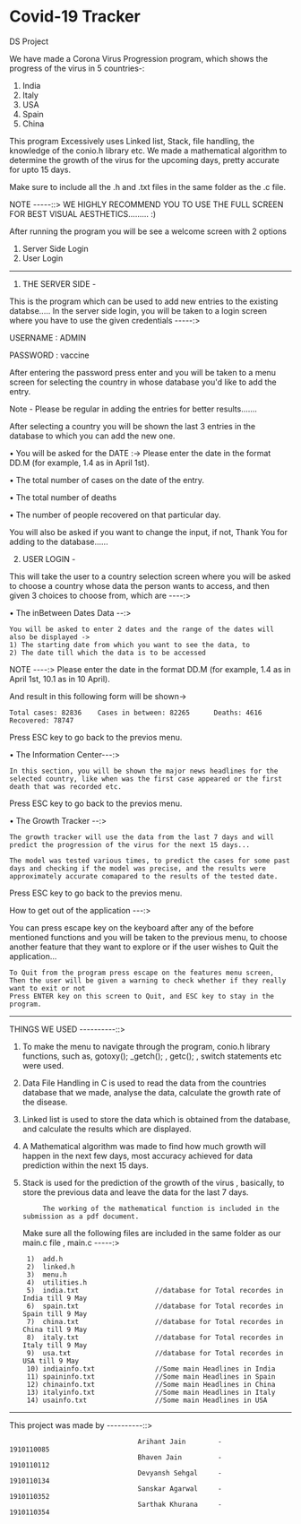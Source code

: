 # Covid-19 Tracker
 DS Project 

We have made a Corona Virus Progression program, which shows the progress of the virus in 5 countries-:

1) India
2) Italy
3) USA
4) Spain
5) China

This program Excessively uses Linked list, Stack, file handling, the knowledge of the conio.h library etc. We made a mathematical algorithm to determine the growth of the virus for the upcoming days, pretty accurate for upto 15 days.

Make sure to include all the .h and .txt files in the same folder as the .c file.

NOTE -----::>  WE HIGHLY RECOMMEND YOU TO USE THE FULL SCREEN FOR BEST VISUAL AESTHETICS.........   :)

After running the program you will be see a welcome screen with 2 options 

1) Server Side Login
2) User Login

------------------------------------------------------------------------------------------------------------------------------

1) THE SERVER SIDE - 

This is the program which can be used to add new entries to the existing databse..... 
In the server side login, you will be taken to a login screen where you have to use the given credentials -----:>

USERNAME :    ADMIN

PASSWORD :    vaccine

After entering the password press enter and you will be taken to a menu screen for selecting the country in whose database you'd like to add the entry.

Note - Please be regular in adding the entries for better results.......

After selecting a country you will be shown the last 3 entries in the database to which you can add the new one.

•  You will be asked for the DATE :-> Please enter the date in the format DD.M (for example, 1.4 as in April 1st).

•  The total number of cases on the date of the entry.

• The total number of deaths

• The number of people recovered on that particular day.

You will also be asked if you want to change the input, if not, Thank You for adding to the database......


2) USER LOGIN - 

This will take the user to a country selection screen where you will be asked to choose a country whose data the person wants to access, and then given 3 choices to choose from, which are ----:>


• The inBetween Dates Data --:>
    
    You will be asked to enter 2 dates and the range of the dates will also be displayed ->
    1) The starting date from which you want to see the data, to
    2) The date till which the data is to be accessed

NOTE ----:>    Please enter the date in the format DD.M (for example, 1.4 as in April 1st, 10.1 as in 10 April).

And result in this following form will be shown->     

    Total cases: 82836    Cases in between: 82265      Deaths: 4616      Recovered: 78747

Press ESC key to go back to the previos menu.

• The Information Center---:>
    
    In this section, you will be shown the major news headlines for the selected country, like when was the first case appeared or the first death that was recorded etc.
Press ESC key to go back to the previos menu.
    
• The Growth Tracker --:>
    
    The growth tracker will use the data from the last 7 days and will predict the progression of the virus for the next 15 days...
    
    The model was tested various times, to predict the cases for some past days and checking if the model was precise, and the results were approximately accurate comapared to the results of the tested date.

Press ESC key to go back to the previos menu.



How to get out of the application ---:> 

You can press escape key on the keyboard after any of the before mentioned functions and you will be taken to the previous menu, to choose another feature that they want to explore or if the user wishes to Quit the application...

    To Quit from the program press escape on the features menu screen,
    Then the user will be given a warning to check whether if they really want to exit or not
    Press ENTER key on this screen to Quit, and ESC key to stay in the program.


------------------------------------------------------------------------------------------------------------------------------


THINGS WE USED ----------::>

1) To make the menu to navigate through the program, conio.h library functions, such as, gotoxy(); _getch(); , getc(); , switch statements etc were used.
2) Data File Handling in C is used to read the data from the countries database that we made, analyse the data, calculate the growth rate of the disease.
3) Linked list is used to store the data which is obtained from the database, and calculate the results which are displayed.
4) A Mathematical algorithm was made to find how much growth will happen in the next few days, most accuracy achieved for data prediction within the next 15 days.
5) Stack is used for the prediction of the growth of the virus , basically, to store the previous data and leave the data for the last 7 days.

            The working of the mathematical function is included in the submission as a pdf document. 
    
    Make sure all the following files are included in the same folder as our main.c file ,    main.c         -----:>
    
        1)  add.h
        2)  linked.h
        3)  menu.h
        4)  utilities.h
        5)  india.txt                   //database for Total recordes in India till 9 May
        6)  spain.txt                   //database for Total recordes in Spain till 9 May
        7)  china.txt                   //database for Total recordes in China till 9 May
        8)  italy.txt                   //database for Total recordes in Italy till 9 May
        9)  usa.txt                     //database for Total recordes in USA till 9 May
        10) indiainfo.txt               //Some main Headlines in India
        11) spaininfo.txt               //Some main Headlines in Spain
        12) chinainfo.txt               //Some main Headlines in China
        13) italyinfo.txt               //Some main Headlines in Italy
        14) usainfo.txt                 //Some main Headlines in USA
        


------------------------------------------------------------------------------------------------------------------------------

This project was made by        ----------::>

                                                                                                    
                                    Arihant Jain        -          1910110085                
                                    Bhaven Jain         -          1910110112                
                                    Devyansh Sehgal     -          1910110134                
                                    Sanskar Agarwal     -          1910110352                 
                                    Sarthak Khurana     -          1910110354                  
                                                    

